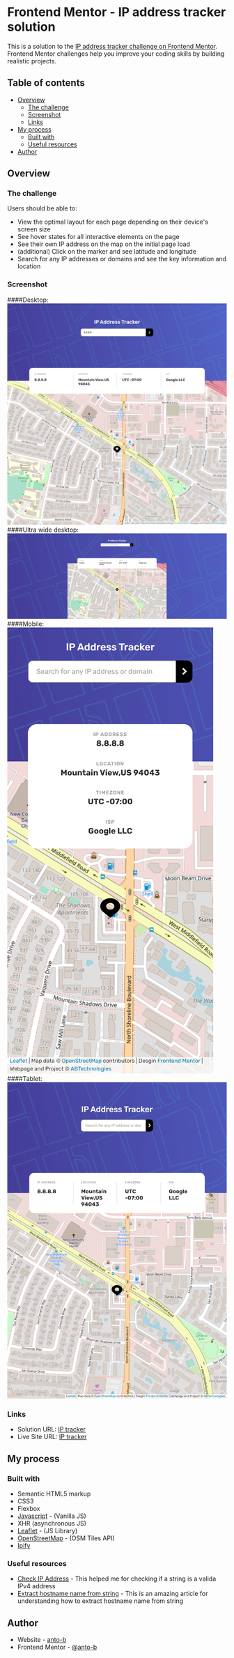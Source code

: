 # Frontend Mentor - IP address tracker solution

This is a solution to the [IP address tracker challenge on Frontend Mentor](https://www.frontendmentor.io/challenges/ip-address-tracker-I8-0yYAH0). Frontend Mentor challenges help you improve your coding skills by building realistic projects. 

## Table of contents

- [Overview](#overview)
  - [The challenge](#the-challenge)
  - [Screenshot](#screenshot)
  - [Links](#links)
- [My process](#my-process)
  - [Built with](#built-with)
  - [Useful resources](#useful-resources)
- [Author](#author)


## Overview

### The challenge

Users should be able to:

- View the optimal layout for each page depending on their device's screen size
- See hover states for all interactive elements on the page
- See their own IP address on the map on the initial page load
- (additional) Click on the marker and see latitude and longitude
- Search for any IP addresses or domains and see the key information and location

### Screenshot

####Desktop:
![](./screenshots/desktop.png)
####Ultra wide desktop:
![](./screenshots/ultra-wide-desktop.png)
####Mobile:
![](./screenshots/mobile.png)
####Tablet:
![](./screenshots/tablet.png)

### Links

- Solution URL: [IP tracker](https://your-solution-url.com)
- Live Site URL: [IP tracker](https://anto-b.github.io/fm-public-projects/ip-address-tracker-master/)

## My process

### Built with

- Semantic HTML5 markup
- CSS3
- Flexbox
- [Javascript](https://www.javascript.com/) - (Vanilla JS)
- XHR (asynchronous JS)
- [Leaflet](https://leafletjs.com/) - (JS Library)
- [OpenStreetMap](https://wiki.openstreetmap.org/wiki/API) - (OSM Tiles API)
- [Ipify](https://www.ipify.org/)

### Useful resources

- [Check IP Address](https://melvingeorge.me/blog/check-if-string-is-valid-ip-address-javascript) - This helped me for checking if a string is a valida IPv4 address
- [Extract hostname name from string](https://stackoverflow.com/questions/8498592/extract-hostname-name-from-string) - This is an amazing article for understanding how to extract hostname name from string

## Author

- Website - [anto-b](https://github.com/anto-b)
- Frontend Mentor - [@anto-b](https://www.frontendmentor.io/profile/anto-b)
